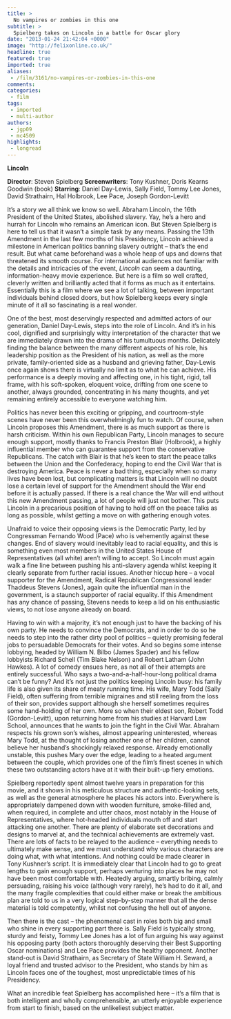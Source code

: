```yaml
---
title: >
  No vampires or zombies in this one
subtitle: >
  Spielberg takes on Lincoln in a battle for Oscar glory
date: "2013-01-24 21:42:04 +0000"
image: "http://felixonline.co.uk/"
headline: true
featured: true
imported: true
aliases:
 - /film/3161/no-vampires-or-zombies-in-this-one
comments:
categories:
 - film
tags:
 - imported
 - multi-author
authors:
 - jgp09
 - mc4509
highlights:
 - longread
---
```


__Lincoln__

__Director__: Steven Spielberg
__Screenwriters__: Tony Kushner, Doris Kearns Goodwin (book)
__Starring__: Daniel Day-Lewis, Sally Field, Tommy Lee Jones, David Strathairn, Hal Holbrook, Lee Pace, Joseph Gordon-Levitt

It’s a story we all think we know so well. Abraham Lincoln, the 16th President of the United States, abolished slavery. Yay, he’s a hero and hurrah for Lincoln who remains an American icon. But Steven Spielberg is here to tell us that it wasn’t a simple task by any means. Passing the 13th Amendment in the last few months of his Presidency, Lincoln achieved a milestone in American politics banning slavery outright – that’s the end result. But what came beforehand was a whole heap of ups and downs that threatened its smooth course. For international audiences not familiar with the details and intricacies of the event, _Lincoln_ can seem a daunting, information-heavy movie experience. But here is a film so well crafted, cleverly written and brilliantly acted that it forms as much as it entertains. Essentially this is a film where we see a lot of talking, between important individuals behind closed doors, but how Spielberg keeps every single minute of it all so fascinating is a real wonder.

One of the best, most deservingly respected and admitted actors of our generation, Daniel Day-Lewis, steps into the role of Lincoln. And it’s in his cool, dignified and surprisingly witty interpretation of the character that we are immediately drawn into the drama of his tumultuous months. Delicately finding the balance between the many different aspects of his role, his leadership position as the President of his nation, as well as the more private, family-oriented side as a husband and grieving father, Day-Lewis once again shows there is virtually no limit as to what he can achieve. His performance is a deeply moving and affecting one, in his tight, rigid, tall frame, with his soft-spoken, eloquent voice, drifting from one scene to another, always grounded, concentrating in his many thoughts, and yet remaining entirely accessible to everyone watching him.

Politics has never been this exciting or gripping, and courtroom-style scenes have never been this overwhelmingly fun to watch. Of course, when Lincoln proposes this Amendment, there is as much support as there is harsh criticism. Within his own Republican Party, Lincoln manages to secure enough support, mostly thanks to Francis Preston Blair (Holbrook), a highly influential member who can guarantee support from the conservative Republicans. The catch with Blair is that he’s keen to start the peace talks between the Union and the Confederacy, hoping to end the Civil War that is destroying America. Peace is never a bad thing, especially when so many lives have been lost, but complicating matters is that Lincoln will no doubt lose a certain level of support for the Amendment should the War end before it is actually passed. If there is a real chance the War will end without this new Amendment passing, a lot of people will just not bother. This puts Lincoln in a precarious position of having to hold off on the peace talks as long as possible, whilst getting a move on with gathering enough votes.

Unafraid to voice their opposing views is the Democratic Party, led by Congressman Fernando Wood (Pace) who is vehemently against these changes. End of slavery would inevitably lead to racial equality, and this is something even most members in the United States House of Representatives (all white) aren’t willing to accept. So Lincoln must again walk a fine line between pushing his anti-slavery agenda whilst keeping it clearly separate from further racial issues. Another hiccup here – a vocal supporter for the Amendment, Radical Republican Congressional leader Thaddeus Stevens (Jones), again quite the influential man in the government, is a staunch supporter of racial equality. If this Amendment has any chance of passing, Stevens needs to keep a lid on his enthusiastic views, to not lose anyone already on board.

Having to win with a majority, it’s not enough just to have the backing of his own party. He needs to convince the Democrats, and in order to do so he needs to step into the rather dirty pool of politics – quietly promising federal jobs to persuadable Democrats for their votes. And so begins some intense lobbying, headed by William N. Bilbo (James Spader) and his fellow lobbyists Richard Schell (Tim Blake Nelson) and Robert Latham (John Hawkes). A lot of comedy ensues here, as not all of their attempts are entirely successful. Who says a two-and-a-half-hour-long political drama can’t be funny?
 And it’s not just the politics keeping Lincoln busy: his family life is also given its share of meaty running time. His wife, Mary Todd (Sally Field), often suffering from terrible migraines and still reeling from the loss of their son, provides support although she herself sometimes requires some hand-holding of her own. More so when their eldest son, Robert Todd (Gordon-Levitt), upon returning home from his studies at Harvard Law School, announces that he wants to join the fight in the Civil War. Abraham respects his grown son’s wishes, almost appearing uninterested, whereas Mary Todd, at the thought of losing another one of her children, cannot believe her husband’s shockingly relaxed response. Already emotionally unstable, this pushes Mary over the edge, leading to a heated argument between the couple, which provides one of the film’s finest scenes in which these two outstanding actors have at it with their built-up fiery emotions.

Spielberg reportedly spent almost twelve years in preparation for this movie, and it shows in his meticulous structure and authentic-looking sets, as well as the general atmosphere he places his actors into. Everywhere is appropriately dampened down with wooden furniture, smoke-filled and, when required, in complete and utter chaos, most notably in the House of Representatives, where hot-headed individuals mouth off and start attacking one another. There are plenty of elaborate set decorations and designs to marvel at, and the technical achievements are extremely vast.
 There are lots of facts to be relayed to the audience – everything needs to ultimately make sense, and we must understand why various characters are doing what, with what intentions. And nothing could be made clearer in Tony Kushner’s script. It is immediately clear that Lincoln had to go to great lengths to gain enough support, perhaps venturing into places he may not have been most comfortable with. Heatedly arguing, smartly bribing, calmly persuading, raising his voice (although very rarely), he’s had to do it all, and the many fragile complexities that could either make or break the ambitious plan are told to us in a very logical step-by-step manner that all the dense material is told competently, whilst not confusing the hell out of anyone.

Then there is the cast – the phenomenal cast in roles both big and small who shine in every supporting part there is. Sally Field is typically strong, sturdy and feisty, Tommy Lee Jones has a lot of fun arguing his way against his opposing party (both actors thoroughly deserving their Best Supporting Oscar nominations) and Lee Pace provides the healthy opponent. Another stand-out is David Strathairn, as Secretary of State William H. Seward, a loyal friend and trusted advisor to the President, who stands by him as Lincoln faces one of the toughest, most unpredictable times of his Presidency.

What an incredible feat Spielberg has accomplished here – it’s a film that is both intelligent and wholly comprehensible, an utterly enjoyable experience from start to finish, based on the unlikeliest subject matter.
